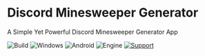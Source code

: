 # Discord Minesweeper Generator
A Simple Yet Powerful Discord Minesweeper Generator App

![Build](https://img.shields.io/badge/build-passing-success) ![Windows](https://img.shields.io/badge/target-windows-informational) ![Android](https://img.shields.io/badge/target-android-informational) ![Engine](https://img.shields.io/badge/GM%20Studio-v1.4.9999-informational) [![Support](https://img.shields.io/badge/donate-click%20here-EA4AAA)](http://ko-fi.com/violinpony)